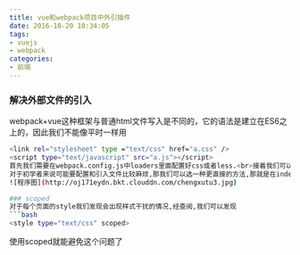 ```yaml
---
title: vue和webpack项目中外引插件
date: 2016-10-20 10:34:05
tags:
- vuejs
- webpack
categories:
- 前端
---
```


### 解决外部文件的引入
webpack+vue这种框架与普通html文件写入是不同的，它的语法是建立在ES6之上的，因此我们不能像平时一样用
```bash
<link rel="stylesheet" type ="text/css" href="a.css" />
<script type="text/javascript" src="a.js"></script>
首先我们需要在webpack.config.js中loaders里面配置好css或者less.<br>接着我们可以在该.vue文件里面的style模块中用ES6的语法import直接引入该文件.
对于初学者来说可能要配置和引入文件比较麻烦,那我们可以选一种更直接的方法,那就是在index.html中像普通css和js一样引入.
![程序图](http://oj171eydn.bkt.clouddn.com/chengxutu3.jpg)

### scoped
对于每个页面的style我们发现会出现样式干扰的情况,经查阅,我们可以发现
```bash
<style type="text/css" scoped>
```
使用scoped就能避免这个问题了
